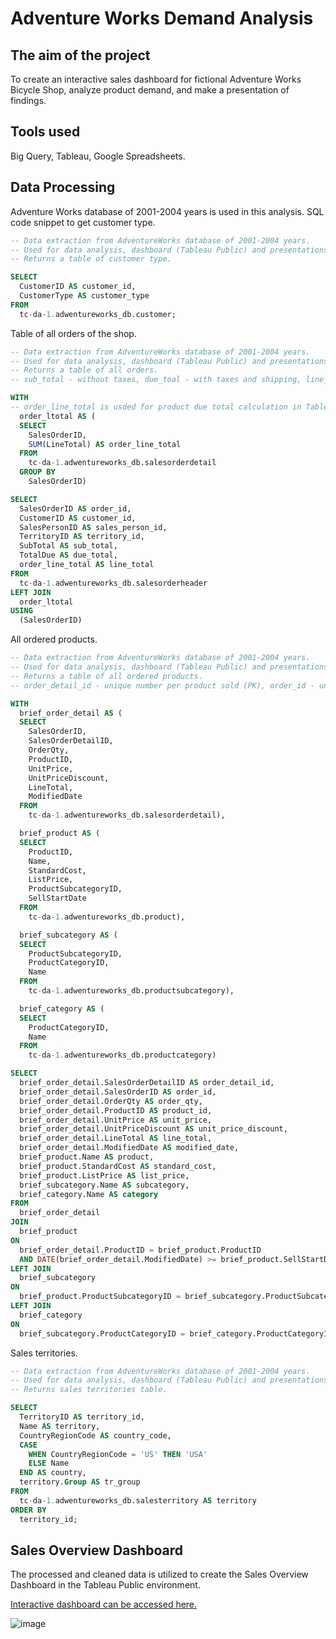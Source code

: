 # Adventure Works Demand Analysis
## The aim of the project
To create an interactive sales dashboard for fictional Adventure Works Bicycle Shop, analyze product demand, and make a presentation of findings.
## Tools used
Big Query, Tableau, Google Spreadsheets.
## Data Processing
Adventure Works database of 2001-2004 years is used in this analysis. SQL code snippet to get customer type.

``` sql
-- Data extraction from AdventureWorks database of 2001-2004 years.
-- Used for data analysis, dashboard (Tableau Public) and presentations for Executive Leadership and Operations team.
-- Returns a table of customer type.

SELECT
  CustomerID AS customer_id,
  CustomerType AS customer_type
FROM
  tc-da-1.adwentureworks_db.customer;
```

Table of all orders of the shop.

``` sql
-- Data extraction from AdventureWorks database of 2001-2004 years.
-- Used for data analysis, dashboard (Tableau Public) and presentations for Executive Leadership and Operations team.
-- Returns a table of all orders.
-- sub_total - without taxes, due_toal - with taxes and shipping, line_total - from Salesorderdetail table.

WITH
-- order_line_total is usded for product due total calculation in Tableau
  order_ltotal AS (
  SELECT
    SalesOrderID,
    SUM(LineTotal) AS order_line_total
  FROM
    tc-da-1.adwentureworks_db.salesorderdetail
  GROUP BY
    SalesOrderID)

SELECT
  SalesOrderID AS order_id,
  CustomerID AS customer_id,
  SalesPersonID AS sales_person_id,
  TerritoryID AS territory_id,
  SubTotal AS sub_total,
  TotalDue AS due_total,
  order_line_total AS line_total
FROM
  tc-da-1.adwentureworks_db.salesorderheader
LEFT JOIN
  order_ltotal
USING
  (SalesOrderID)
```

All ordered products.

``` sql
-- Data extraction from AdventureWorks database of 2001-2004 years.
-- Used for data analysis, dashboard (Tableau Public) and presentations for Executive Leadership and Operations team.
-- Returns a table of all ordered products.
-- order_detail_id - unique number per product sold (PK), order_id - unique number per order.

WITH
  brief_order_detail AS (
  SELECT
    SalesOrderID,
    SalesOrderDetailID,
    OrderQty,
    ProductID,
    UnitPrice,
    UnitPriceDiscount,
    LineTotal,
    ModifiedDate
  FROM
    tc-da-1.adwentureworks_db.salesorderdetail),

  brief_product AS (
  SELECT
    ProductID,
    Name,
    StandardCost,
    ListPrice,
    ProductSubcategoryID,
    SellStartDate
  FROM
    tc-da-1.adwentureworks_db.product),

  brief_subcategory AS (
  SELECT
    ProductSubcategoryID,
    ProductCategoryID,
    Name
  FROM
    tc-da-1.adwentureworks_db.productsubcategory),

  brief_category AS (
  SELECT
    ProductCategoryID,
    Name
  FROM
    tc-da-1.adwentureworks_db.productcategory)

SELECT
  brief_order_detail.SalesOrderDetailID AS order_detail_id,
  brief_order_detail.SalesOrderID AS order_id,
  brief_order_detail.OrderQty AS order_qty,
  brief_order_detail.ProductID AS product_id,
  brief_order_detail.UnitPrice AS unit_price,
  brief_order_detail.UnitPriceDiscount AS unit_price_discount,
  brief_order_detail.LineTotal AS line_total,
  brief_order_detail.ModifiedDate AS modified_date,
  brief_product.Name AS product,
  brief_product.StandardCost AS standard_cost,
  brief_product.ListPrice AS list_price,
  brief_subcategory.Name AS subcategory,
  brief_category.Name AS category
FROM
  brief_order_detail
JOIN
  brief_product
ON
  brief_order_detail.ProductID = brief_product.ProductID
  AND DATE(brief_order_detail.ModifiedDate) >= brief_product.SellStartDate
LEFT JOIN
  brief_subcategory
ON
  brief_product.ProductSubcategoryID = brief_subcategory.ProductSubcategoryID
LEFT JOIN
  brief_category
ON
  brief_subcategory.ProductCategoryID = brief_category.ProductCategoryID;
```

Sales territories.

``` sql
-- Data extraction from AdventureWorks database of 2001-2004 years.
-- Used for data analysis, dashboard (Tableau Public) and presentations for Executive Leadership and Operations team.
-- Returns sales territories table.

SELECT
  TerritoryID AS territory_id,
  Name AS territory,
  CountryRegionCode AS country_code,
  CASE
    WHEN CountryRegionCode = 'US' THEN 'USA'
    ELSE Name
  END AS country,
  territory.Group AS tr_group
FROM
  tc-da-1.adwentureworks_db.salesterritory AS territory
ORDER BY
  territory_id;
```

## Sales Overview Dashboard
The processed and cleaned data is utilized to create the Sales Overview Dashboard in the Tableau Public environment.

[Interactive dashboard can be accessed here.](https://public.tableau.com/views/M2S2_project/Dashboard?:language=en-US&:sid=&:display_count=n&:origin=viz_share_link)

![image](https://github.com/audriusvi/Adventure-Works-Demand-Analysis/assets/168005242/f502ff43-91b0-4372-81eb-f28af67e9fd1)
